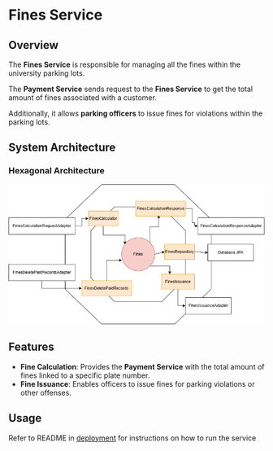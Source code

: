 # Fines Service

## Overview

The **Fines Service** is responsible for managing all the fines within the university parking lots.

The **Payment Service** sends request to the  **Fines Service** to get the total amount of fines associated with a
customer.

Additionally, it allows **parking officers** to issue fines for violations within the parking lots.

## System Architecture

### Hexagonal Architecture

![Hexagonal Architecture of Fines Service](Fines_hexagon.png)

## Features

- **Fine Calculation**: Provides the **Payment Service** with the total amount of fines linked to a specific plate
  number.
- **Fine Issuance**: Enables officers to issue fines for parking violations or other offenses.

## Usage

Refer to README in [deployment](../../deployment/README.md) for instructions on how to run the service
